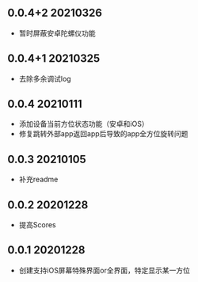 <!--
 * @Author: Cao Shixin
 * @Date: 2020-12-28 15:12:14
 * @LastEditors: Cao Shixin
 * @LastEditTime: 2021-03-26 09:53:39
 * @Description: 
-->
## 0.0.4+2 20210326
* 暂时屏蔽安卓陀螺仪功能

## 0.0.4+1 20210325
* 去除多余调试log


## 0.0.4 20210111

* 添加设备当前方位状态功能（安卓和iOS）
* 修复跳转外部app返回app后导致的app全方位旋转问题


## 0.0.3 20210105

* 补充readme


## 0.0.2 20201228

* 提高Scores


## 0.0.1 20201228

* 创建支持iOS屏幕特殊界面or全界面，特定显示某一方位
